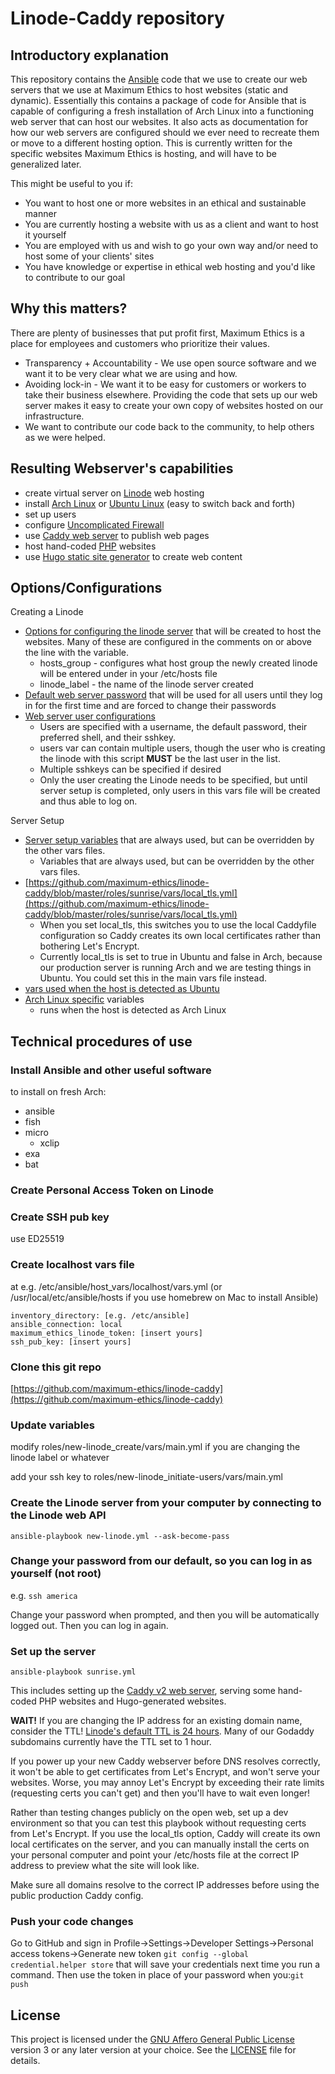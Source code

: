 # Linode-Caddy repository

## Introductory explanation

This repository contains the [Ansible](https://www.ansible.com/) code that we use to create our web servers that we use at Maximum Ethics to host websites (static and dynamic). Essentially this contains a package of code for Ansible that is capable of configuring a fresh installation of Arch Linux into a functioning web server that can host our websites.  It also acts as documentation for how our web servers are configured should we ever need to recreate them or move to a different hosting option. This is currently written for the specific websites Maximum Ethics is hosting, and will have to be generalized later.

This might be useful to you if:

- You want to host one or more websites in an ethical and sustainable manner
- You are currently hosting a website with us as a client and want to host it yourself
- You are employed with us and wish to go your own way and/or need to host some of your clients' sites
- You have knowledge or expertise in ethical web hosting and you'd like to contribute to our goal

## Why this matters?

There are plenty of businesses that put profit first, Maximum Ethics is a place for employees and customers who prioritize their values.

- Transparency + Accountability - We use open source software and we want it to be very clear what we are using and how.
- Avoiding lock-in - We want it to be easy for customers or workers to take their business elsewhere. Providing the code that sets up our web server makes it easy to create your own copy of websites hosted on our infrastructure.
- We want to contribute our code back to the community, to help others as we were helped.

## Resulting Webserver's capabilities

- create virtual server on [Linode](https://www.linode.com/) web hosting
- install [Arch Linux](https://archlinux.org/) or [Ubuntu Linux](https://ubuntu.com/) (easy to switch back and forth)
- set up users
- configure [Uncomplicated Firewall](https://en.wikipedia.org/wiki/Uncomplicated_Firewall)
- use [Caddy web server](https://caddyserver.com/) to publish web pages
- host hand-coded [PHP](https://en.wikipedia.org/wiki/PHP) websites
- use [Hugo static site generator](https://gohugo.io/) to create web content

## Options/Configurations

Creating a Linode

- [Options for configuring the linode server](https://github.com/maximum-ethics/linode-caddy/blob/master/roles/new-linode_create/vars/main.yml) that will be created to host the websites.  Many of these are configured in the comments on or above the line with the variable.
    - hosts_group - configures what host group the newly created linode will be entered under in your /etc/hosts file
    - linode_label - the name of the linode server created
- [Default web server password](https://github.com/maximum-ethics/linode-caddy/blob/master/roles/new-linode_harden/vars/main.yml) that will be used for all users until they log in for the first time and are forced to change their passwords
- [Web server user configurations](https://github.com/maximum-ethics/linode-caddy/blob/master/roles/new-linode_initiate-users/vars/main.yml)
    - Users are specified with a username, the default password, their preferred shell, and their sshkey.
    - users var can contain multiple users, though the user who is creating the linode with this script **MUST** be the last user in the list.
    - Multiple sshkeys can be specified if desired
    - Only the user creating the Linode needs to be specified, but until server setup is completed, only users in this vars file will be created and thus able to log on.

Server Setup

- [Server setup variables](https://github.com/maximum-ethics/linode-caddy/blob/master/roles/sunrise/vars/main.yml) that are always used, but can be overridden by the other vars files.
    - Variables that are always used, but can be overridden by the other vars files.
- [https://github.com/maximum-ethics/linode-caddy/blob/master/roles/sunrise/vars/local_tls.yml](https://github.com/maximum-ethics/linode-caddy/blob/master/roles/sunrise/vars/local_tls.yml)
    - When you set local_tls, this switches you to use the local Caddyfile configuration so Caddy creates its own local certificates rather than bothering Let's Encrypt.
    - Currently local_tls is set to true in Ubuntu and false in Arch, because our production server is running Arch and we are testing things in Ubuntu. You could set this in the main vars file instead.
- [vars used when the host is detected as Ubuntu](https://github.com/maximum-ethics/linode-caddy/blob/master/roles/sunrise/vars/Ubuntu.yml)
- [Arch Linux specific](https://github.com/maximum-ethics/linode-caddy/blob/master/roles/sunrise/vars/Archlinux.yml) variables
    - runs when the host is detected as Arch Linux

## Technical procedures of use

### Install Ansible and other useful software

to install on fresh Arch:

- ansible
- fish
- micro
    - xclip
- exa
- bat

### Create Personal Access Token on Linode

### Create SSH pub key

use ED25519

### Create localhost vars file

at e.g. /etc/ansible/host_vars/localhost/vars.yml (or /usr/local/etc/ansible/hosts if you use homebrew on Mac to install Ansible)

```
inventory_directory: [e.g. /etc/ansible]
ansible_connection: local
maximum_ethics_linode_token: [insert yours]
ssh_pub_key: [insert yours]

```

### Clone this git repo

[https://github.com/maximum-ethics/linode-caddy](https://github.com/maximum-ethics/linode-caddy)

### Update variables

modify roles/new-linode_create/vars/main.yml if you are changing the linode label or whatever

add your ssh key to roles/new-linode_initiate-users/vars/main.yml

### Create the Linode server from your computer by connecting to the Linode web API

`ansible-playbook new-linode.yml --ask-become-pass`

### Change your password from our default, so you can log in as yourself (not root)

e.g. `ssh america`

Change your password when prompted, and then you will be automatically logged out. Then you can log in again.

### Set up the server

`ansible-playbook sunrise.yml`

This includes setting up the [Caddy v2 web server](https://caddyserver.com/), serving some hand-coded PHP websites and Hugo-generated websites.

**WAIT!** If you are changing the IP address for an existing domain name, consider the TTL! [Linode's default TTL is 24 hours](https://www.linode.com/docs/platform/manager/dns-manager/#troubleshoot-dns-records). Many of our Godaddy subdomains currently have the TTL set to 1 hour.

If you power up your new Caddy webserver before DNS resolves correctly, it won't be able to get certificates from Let's Encrypt, and won't serve your websites. Worse, you may annoy Let's Encrypt by exceeding their rate limits (requesting certs you can't get) and then you'll have to wait even longer!

Rather than testing changes publicly on the open web, set up a dev environment so that you can test this playbook without requesting certs from Let's Encrypt. If you use the local_tls option, Caddy will create its own local certificates on the server, and you can manually install the certs on your personal computer and point your /etc/hosts file at the correct IP address to preview what the site will look like.

Make sure all domains resolve to the correct IP addresses before using the public production Caddy config.

### Push your code changes

Go to GitHub and sign in
Profile->Settings->Developer Settings->Personal access tokens->Generate new token `git config --global credential.helper store` that will save your credentials next time you run a command. Then use the token in place of your password when you:`git push`

## License

This project is licensed under the [GNU Affero General Public License](https://en.wikipedia.org/wiki/GNU_Affero_General_Public_License) version 3 or any later version at your choice. See the [LICENSE](LICENSE) file for details.

